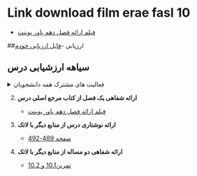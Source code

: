 
# Link download film erae fasl 10
- [فیلم ارائه فصل دهم پاور پوینت](https://drive.google.com/file/d/1cml4DENPrwDWbz4ctOf2SBhdAcnfv-Pu/view?usp=sharing)

##ارزیابی
    -[فایل ارزیابی خودم](https://github.com/Mtaha00/PNU_3991_AR/tree/main/Theory%20of%20languages%20and%20machines/%D8%A7%D8%B1%D8%B2%DB%8C%D8%A7%D8%A8%DB%8C)
## سیاهه ارزشیابی درس

<details>
    <summary>فعالیت های مشترک همه دانشجویان</summary>
    
1. **فعالیت های مشترک همه دانشجویان**
    1. [حساب گیت هاب](https://github.com/Mtaha00/) 
    2. [آموزش گیت در سایت پچ ورک](http://jlord.us/patchwork/)
    3. [رزومه دو زبانه](https://mtaha00.github.io/)
    4. [SOP](https://mtaha00.github.io/SOP/)
    5. [PNU-Ar](https://github.com/Mtaha00/PNU_3991_AR)
    6. [JavaScript_certificate](https://github.com/Mtaha00/PNU_3991_AR/blob/main/JavaScript_certificate/cert-1024-11160403.jpg)
    7. **مشارکت در گروهای درسی**
          1. G-Theory-of-Languages-and-Machines
          1. [ TLM-02/54_محمدطاها گوينده برحقي*](https://github.com/AliRazavi-edu/PNU_3991/tree/master/_BSc/Theory-of-Languages-and-Machines/_1115157_02/54_%D9%85%D8%AD%D9%85%D8%AF%D8%B7%D8%A7%D9%87%D8%A7%20%DA%AF%D9%88%D9%8A%D9%86%D8%AF%D9%87%20%D8%A8%D8%B1%D8%AD%D9%82%D9%8A)
          1. [ TLM-02/47_فاطمه قاسمي](https://github.com/AliRazavi-edu/PNU_3991/tree/master/_BSc/Theory-of-Languages-and-Machines/_1115157_02/47_%D9%81%D8%A7%D8%B7%D9%85%D9%87%20%D9%82%D8%A7%D8%B3%D9%85%D9%8A)
          1. [ TLM-01/41_عرفان عطامنصوري](https://github.com/AliRazavi-edu/PNU_3991/tree/master/_BSc/Theory-of-Languages-and-Machines/_1115157_01/41_%D8%B9%D8%B1%D9%81%D8%A7%D9%86%20%D8%B9%D8%B7%D8%A7%D9%85%D9%86%D8%B5%D9%88%D8%B1%D9%8A)
          1. [ TLM-01/53_عسل كريم خراساني](https://github.com/AliRazavi-edu/PNU_3991/tree/master/_BSc/Theory-of-Languages-and-Machines/_1115157_01/53_%D8%B9%D8%B3%D9%84%20%D9%83%D8%B1%D9%8A%D9%85%20%D8%AE%D8%B1%D8%A7%D8%B3%D8%A7%D9%86%D9%8A)
          1. [ TLM-01/58_زهرا ماهان](https://github.com/AliRazavi-edu/PNU_3991/tree/master/_BSc/Theory-of-Languages-and-Machines/_1115157_01/58_%D8%B2%D9%87%D8%B1%D8%A7%20%D9%85%D8%A7%D9%87%D8%A7%D9%86)
          1. [ TLM-01/09_منا اندوري](https://github.com/AliRazavi-edu/PNU_3991/tree/master/_BSc/Theory-of-Languages-and-Machines/_1115157_01/09_%D9%85%D9%86%D8%A7%20%D8%A7%D9%86%D8%AF%D9%88%D8%B1%D9%8A)


</details>
    
2. **ارائه شفاهی یک فصل از کتاب مرجع اصلی درس**  
    - [فیلم ارائه فصل دهم پاور پوینت](https://drive.google.com/file/d/1cml4DENPrwDWbz4ctOf2SBhdAcnfv-Pu/view?usp=sharing)
    
3. **ارائه نوشتاری درس از منابع دیگر با لاتک** 
    - [صفحه 489-492](https://github.com/Mtaha00/PNU_3991_AR/tree/main/Theory%20of%20languages%20and%20machines/nazarie%20latex)

4. **ارائه شفاهی دو مساله از منابع دیگر با لاتک** 
    - [تمرین10.1 و 10.2](https://github.com/Mtaha00/PNU_3991_AR/tree/main/Theory%20of%20languages%20and%20machines/tamrin%20fasl%2010)
